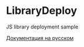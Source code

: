 # LibraryDeploy
JS library deployment sample

[Документация на русском](https://github.com/capinemo/LibraryDeploy/blob/master/README_ru.md)